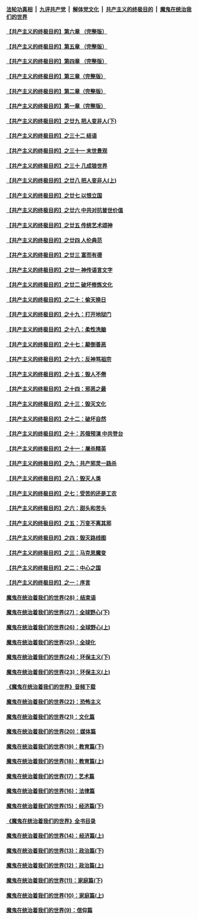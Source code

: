 ####  [法轮功真相](../../../../basic/blob/master/README.md?t=02121026) &nbsp;|&nbsp; [九评共产党](../../../../9ping.md/blob/master/README.md?t=02121026) &nbsp;|&nbsp; [解体党文化](../../../../jtdwh.md/blob/master/README.md?t=02121026)  &nbsp;|&nbsp; [共产主义的终极目的](../../../../gczydzjmd.md/blob/master/README.md?t=02121026) &nbsp;|&nbsp; [魔鬼在统治我们的世界](../../../../mgztzwmdsj.md/blob/master/README.md?t=02121026) 

#### [【共产主义的终极目的】第六章 （完整版）](../pages/nsc422/n11428913.md?t=02121026) 

#### [【共产主义的终极目的】第五章 （完整版）](../pages/nsc422/n11428912.md?t=02121026) 

#### [【共产主义的终极目的】第四章 （完整版）](../pages/nsc422/n11428907.md?t=02121026) 

#### [【共产主义的终极目的】第三章（完整版）](../pages/nsc422/n11428848.md?t=02121026) 

#### [【共产主义的终极目的】第二章（完整版）](../pages/nsc422/n11428831.md?t=02121026) 

#### [【共产主义的终极目的】第一章（完整版）](../pages/nsc422/n11417651.md?t=02121026) 

#### [【共产主义的终极目的】之廿九 把人变非人(下)](../pages/nsc422/n11344140.md?t=02121026) 

#### [【共产主义的终极目的】之三十二 结语](../pages/nsc422/n11360535.md?t=02121026) 

#### [【共产主义的终极目的】之三十一 末世景观](../pages/nsc422/n11351129.md?t=02121026) 

#### [【共产主义的终极目的】之三十 几成狼世界](../pages/nsc422/n11348280.md?t=02121026) 

#### [【共产主义的终极目的】之廿八 把人变非人(上)](../pages/nsc422/n11340492.md?t=02121026) 

#### [【共产主义的终极目的】之廿七 以恨立国](../pages/nsc422/n11336944.md?t=02121026) 

#### [【共产主义的终极目的】之廿六 中共对抗普世价值](../pages/nsc422/n11324785.md?t=02121026) 

#### [【共产主义的终极目的】之廿五 传统艺术颂神](../pages/nsc422/n11296396.md?t=02121026) 

#### [【共产主义的终极目的】之廿四 人伦典范](../pages/nsc422/n11296397.md?t=02121026) 

#### [【共产主义的终极目的】之廿三 富而有德](../pages/nsc422/n11283598.md?t=02121026) 

#### [【共产主义的终极目的】之廿一 神传语言文字](../pages/nsc422/n11263265.md?t=02121026) 

#### [【共产主义的终极目的】之廿二 破坏修炼文化](../pages/nsc422/n11245728.md?t=02121026) 

#### [【共产主义的终极目的】之二十：偷天换日](../pages/nsc422/n11238846.md?t=02121026) 

#### [【共产主义的终极目的】之十九：打开地狱门](../pages/nsc422/n11206376.md?t=02121026) 

#### [【共产主义的终极目的】之十八：柔性洗脑](../pages/nsc422/n11199994.md?t=02121026) 

#### [【共产主义的终极目的】之十七：颠倒善恶](../pages/nsc422/n11179782.md?t=02121026) 

#### [【共产主义的终极目的】之十六：反神骂祖宗](../pages/nsc422/n11166798.md?t=02121026) 

#### [【共产主义的终极目的】之十五：毁人不倦](../pages/nsc422/n11166792.md?t=02121026) 

#### [【共产主义的终极目的】之十四：邪恶之最](../pages/nsc422/n11150249.md?t=02121026) 

#### [【共产主义的终极目的】之十三：毁灭文化](../pages/nsc422/n11135227.md?t=02121026) 

#### [【共产主义的终极目的】之十二：破坏自然](../pages/nsc422/n11135214.md?t=02121026) 

#### [【共产主义的终极目的】之十：苏俄预演 中共登台](../pages/nsc422/n11118424.md?t=02121026) 

#### [【共产主义的终极目的】之十一：屠杀精英](../pages/nsc422/n11118442.md?t=02121026) 

#### [【共产主义的终极目的】之九：共产邪灵一路杀](../pages/nsc422/n11114139.md?t=02121026) 

#### [【共产主义的终极目的】之八：毁灭人类](../pages/nsc422/n11108503.md?t=02121026) 

#### [【共产主义的终极目的】之七：受苦的还是工农](../pages/nsc422/n11101809.md?t=02121026) 

#### [【共产主义的终极目的】之六：甜头和苦头](../pages/nsc422/n11096971.md?t=02121026) 

#### [【共产主义的终极目的】之五：万变不离其邪](../pages/nsc422/n11091285.md?t=02121026) 

#### [【共产主义的终极目的】之四：毁灭路线图](../pages/nsc422/n11086284.md?t=02121026) 

#### [【共产主义的终极目的】之三：马克思魔变](../pages/nsc422/n11061941.md?t=02121026) 

#### [【共产主义的终极目的】之二：中心之国](../pages/nsc422/n11047728.md?t=02121026) 

#### [【共产主义的终极目的】之一：序言](../pages/nsc422/n11086077.md?t=02121026) 

#### [魔鬼在统治着我们的世界(28)：结束语](../pages/nsc422/n10936246.md?t=02121026) 

#### [魔鬼在统治着我们的世界(27)：全球野心(下)](../pages/nsc422/n10928319.md?t=02121026) 

#### [魔鬼在统治着我们的世界(26)：全球野心(上)](../pages/nsc422/n10900318.md?t=02121026) 

#### [魔鬼在统治着我们的世界(25)：全球化](../pages/nsc422/n10788205.md?t=02121026) 

#### [魔鬼在统治着我们的世界(24)：环保主义(下)](../pages/nsc422/n10695307.md?t=02121026) 

#### [魔鬼在统治着我们的世界(23)：环保主义(上)](../pages/nsc422/n10688613.md?t=02121026) 

#### [《魔鬼在统治着我们的世界》音频下载](../pages/nsc422/n10635553.md?t=02121026) 

#### [魔鬼在统治着我们的世界(22)：恐怖主义](../pages/nsc422/n10614727.md?t=02121026) 

#### [魔鬼在统治着我们的世界(21)：文化篇](../pages/nsc422/n10597706.md?t=02121026) 

#### [魔鬼在统治着我们的世界(20)：媒体篇](../pages/nsc422/n10586579.md?t=02121026) 

#### [魔鬼在统治着我们的世界(19)：教育篇(下)](../pages/nsc422/n10564808.md?t=02121026) 

#### [魔鬼在统治着我们的世界(18)：教育篇(上)](../pages/nsc422/n10526970.md?t=02121026) 

#### [魔鬼在统治着我们的世界(17)：艺术篇](../pages/nsc422/n10499093.md?t=02121026) 

#### [魔鬼在统治着我们的世界(16)：法律篇](../pages/nsc422/n10485969.md?t=02121026) 

#### [魔鬼在统治着我们的世界(15)：经济篇(下)](../pages/nsc422/n10469975.md?t=02121026) 

#### [《魔鬼在统治着我们的世界》全书目录](../pages/nsc422/n10464261.md?t=02121026) 

#### [魔鬼在统治着我们的世界(14)：经济篇(上)](../pages/nsc422/n10457370.md?t=02121026) 

#### [魔鬼在统治着我们的世界(13)：政治篇(下)](../pages/nsc422/n10448270.md?t=02121026) 

#### [魔鬼在统治着我们的世界(12)：政治篇(上)](../pages/nsc422/n10444576.md?t=02121026) 

#### [魔鬼在统治着我们的世界(11)：家庭篇(下)](../pages/nsc422/n10440961.md?t=02121026) 

#### [魔鬼在统治着我们的世界(10)：家庭篇(上)](../pages/nsc422/n10435448.md?t=02121026) 

#### [魔鬼在统治着我们的世界(9)：信仰篇](../pages/nsc422/n10432159.md?t=02121026) 

